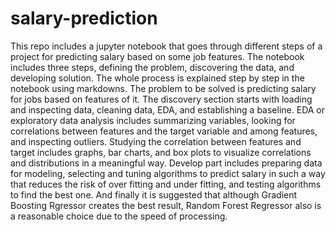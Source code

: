 # salary-prediction
This repo includes a jupyter notebook that goes through different steps of a project for predicting salary based on some job features.
The notebook includes three steps, defining the problem, discovering the data, and developing solution. The whole process is explained step by step in the notebook using markdowns.
The problem to be solved is predicting salary for jobs based on features of it. 
The discovery section starts with loading and inspecting data, cleaning data, EDA, and establishing a baseline.
EDA or exploratory data analysis includes summarizing variables, looking for correlations between features and the target variable and among features, and inspecting  outliers.
Studying the correlation between features and target includes graphs, bar charts, and box plots to visualize correlations and distributions in a meaningful way. 
Develop part includes preparing data for modeling, selecting and tuning algorithms to predict salary in such a way that reduces the risk of over fitting and under fitting, and testing algorithms to find the best one.
And finally it is suggested that although Gradient Boosting Rgressor creates the best result, Random Forest Regressor also is a reasonable choice due to the speed of processing.
